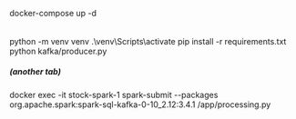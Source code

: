 docker-compose up -d

######
python -m venv venv
.\venv\Scripts\activate
pip install -r requirements.txt
python kafka/producer.py


##### (another tab)
docker exec -it stock-spark-1 spark-submit --packages org.apache.spark:spark-sql-kafka-0-10_2.12:3.4.1 /app/processing.py
